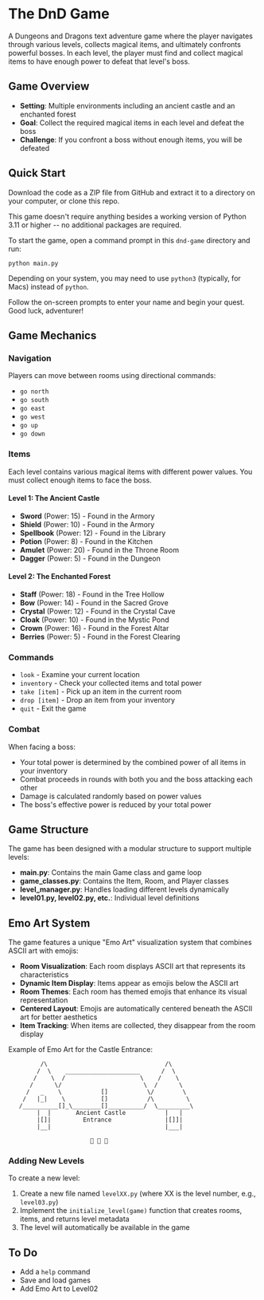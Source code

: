 # The DnD Game

A Dungeons and Dragons text adventure game where the player navigates through various levels, collects magical items, and ultimately confronts powerful bosses. In each level, the player must find and collect magical items to have enough power to defeat that level's boss.

## Game Overview

- **Setting**: Multiple environments including an ancient castle and an enchanted forest
- **Goal**: Collect the required magical items in each level and defeat the boss
- **Challenge**: If you confront a boss without enough items, you will be defeated

## Quick Start

Download the code as a ZIP file from GitHub and extract it to a directory on your computer, or clone this repo.

This game doesn't require anything besides a working version of Python 3.11 or higher -- no additional packages are required.

To start the game, open a command prompt in this `dnd-game` directory and run:

```
python main.py
```

Depending on your system, you may need to use `python3` (typically, for Macs) instead of `python`.

Follow the on-screen prompts to enter your name and begin your quest. Good luck, adventurer!

## Game Mechanics

### Navigation

Players can move between rooms using directional commands:

- `go north`
- `go south`
- `go east`
- `go west`
- `go up`
- `go down`

### Items

Each level contains various magical items with different power values. You must collect enough items to face the boss.

#### Level 1: The Ancient Castle

- **Sword** (Power: 15) - Found in the Armory
- **Shield** (Power: 10) - Found in the Armory
- **Spellbook** (Power: 12) - Found in the Library
- **Potion** (Power: 8) - Found in the Kitchen
- **Amulet** (Power: 20) - Found in the Throne Room
- **Dagger** (Power: 5) - Found in the Dungeon

#### Level 2: The Enchanted Forest

- **Staff** (Power: 18) - Found in the Tree Hollow
- **Bow** (Power: 14) - Found in the Sacred Grove
- **Crystal** (Power: 12) - Found in the Crystal Cave
- **Cloak** (Power: 10) - Found in the Mystic Pond
- **Crown** (Power: 16) - Found in the Forest Altar
- **Berries** (Power: 5) - Found in the Forest Clearing

### Commands
- `look` - Examine your current location
- `inventory` - Check your collected items and total power
- `take [item]` - Pick up an item in the current room
- `drop [item]` - Drop an item from your inventory
- `quit` - Exit the game

### Combat

When facing a boss:
- Your total power is determined by the combined power of all items in your inventory
- Combat proceeds in rounds with both you and the boss attacking each other
- Damage is calculated randomly based on power values
- The boss's effective power is reduced by your total power

## Game Structure

The game has been designed with a modular structure to support multiple levels:

- **main.py**: Contains the main Game class and game loop
- **game_classes.py**: Contains the Item, Room, and Player classes
- **level_manager.py**: Handles loading different levels dynamically
- **level01.py, level02.py, etc.**: Individual level definitions

## Emo Art System

The game features a unique "Emo Art" visualization system that combines ASCII art with emojis:

- **Room Visualization**: Each room displays ASCII art that represents its characteristics
- **Dynamic Item Display**: Items appear as emojis below the ASCII art
- **Room Themes**: Each room has themed emojis that enhance its visual representation
- **Centered Layout**: Emojis are automatically centered beneath the ASCII art for better aesthetics
- **Item Tracking**: When items are collected, they disappear from the room display

Example of Emo Art for the Castle Entrance:

```
         /\                                 /\
        /  \    _____________________      /  \
       /    \  /                     \    /    \
      /      \/                       \  /      \
     /   _    \           []           \/        \
    /   |_|    \          []           /\         \
   /__________[]_\________[]__________/  \_________\
        |  |       Ancient Castle           |   |
        |[]|         Entrance               |[]]|
        |__|                                |___|
        
                       🏰 🚪 🏰
```

### Adding New Levels

To create a new level:
1. Create a new file named `levelXX.py` (where XX is the level number, e.g., `level03.py`)
2. Implement the `initialize_level(game)` function that creates rooms, items, and returns level metadata
3. The level will automatically be available in the game


## To Do

- Add a `help` command
- Save and load games
- Add Emo Art to Level02